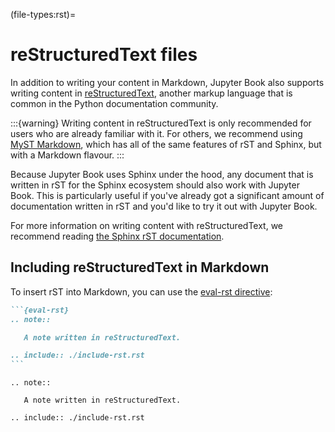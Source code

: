 (file-types:rst)=
# reStructuredText files

In addition to writing your content in Markdown, Jupyter Book also supports
writing content in [reStructuredText](https://docutils.sourceforge.io/rst.html),
another markup language that is common in the Python documentation community.

:::{warning}
Writing content in reStructuredText is only recommended for users who are already
familiar with it.
For others, we recommend using [MyST Markdown](../content/myst.md),
which has all of the same features of rST and Sphinx, but with a Markdown flavour.
:::

Because Jupyter Book uses Sphinx under the hood, any document that is written in rST
for the Sphinx ecosystem should also work with Jupyter Book. This is particularly
useful if you've already got a significant amount of documentation written in rST
and you'd like to try it out with Jupyter Book.

For more information on writing content with reStructuredText, we recommend
reading [the Sphinx rST documentation](https://www.sphinx-doc.org/es/stable/rest.html).

## Including reStructuredText in Markdown

To insert rST into Markdown, you can use the [eval-rst directive](inv:myst-parser#syntax/directives/parsing):

````md
```{eval-rst}
.. note::

   A note written in reStructuredText.

.. include:: ./include-rst.rst
```
````

```{eval-rst}
.. note::

   A note written in reStructuredText.

.. include:: ./include-rst.rst
```
